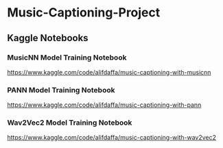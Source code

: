 # Music-Captioning-Project

## Kaggle Notebooks

### MusicNN Model Training Notebook

https://www.kaggle.com/code/alifdaffa/music-captioning-with-musicnn

### PANN Model Training Notebook

https://www.kaggle.com/code/alifdaffa/music-captioning-with-pann

### Wav2Vec2 Model Training Notebook

https://www.kaggle.com/code/alifdaffa/music-captioning-with-wav2vec2
